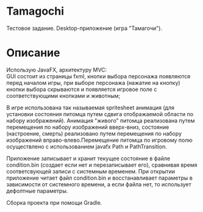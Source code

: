 # Tamagochi
Тестовое задание. Desktop-приложение (игра "Тамагочи").
# Описание
Использую JavaFX, архитектуру MVC:<br>
GUI состоит из страницы fxml, кнопки выбора персонажа появляются перед началом игры, при выборе персонажа (нажатие на кнопку) кнопки выбора скрываются и появляется игровое поле с соответствующими кнопками и животным;<br>
<p>В игре использована так называемая spritesheet анимация (для установки состояния питомца путем сдвига отображаемой области по набору изображений). 
Анимация "живого" питомца реализована путем перемещения по набору изображений вверх-вниз, состояние (настроение, смерть) реализовано путем перемещения по набору изображений вправо-влево.Перемещение питомца по игровому полю осуществлено с использованием javafx Path и PathTransition.</p>
<p>Приложение записывает и хранит текущее состояние в файле condition.bin (создает если нет и перезаписывает его), сравнивая время соответсвующей записи с системным временем. При открытии приложение читает файл condition.bin и восстанавливает параметры в зависимости от системного времени, а если файла нет, то использует дефолтные параметры.</p>
Сборка проекта при помощи Gradle.
